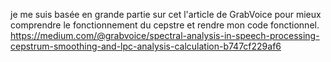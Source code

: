 je me suis basée en grande partie sur cet l'article de GrabVoice pour mieux comprendre le fonctionnement du cepstre et rendre mon code fonctionnel.
https://medium.com/@grabvoice/spectral-analysis-in-speech-processing-cepstrum-smoothing-and-lpc-analysis-calculation-b747cf229af6
